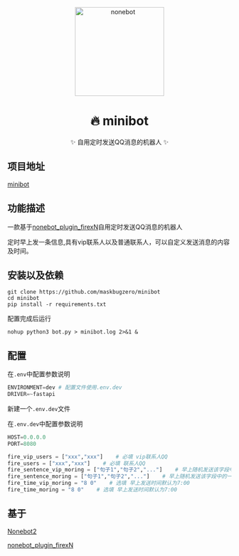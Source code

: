 <p align="center">
  <a href="https://v2.nonebot.dev/"><img src="https://v2.nonebot.dev/logo.png" width="200" height="200" alt="nonebot"></a>
</p>

<div align="center">
<h1 align="center">🔥 minibot</h1>

✨ 自用定时发送QQ消息的机器人 ✨

</div>

## 项目地址
[minibot](https://github.com/maskbugzero/minibot)

## 功能描述
一款基于[nonebot_plugin_firexN](https://github.com/GC-ZF/nonebot_plugin_firexN)自用定时发送QQ消息的机器人


定时早上发一条信息,具有vip联系人以及普通联系人，可以自定义发送消息的内容及时间。


## 安装以及依赖
```shell
git clone https://github.com/maskbugzero/minibot
cd minibot
pip install -r requirements.txt
```

配置完成后运行
```shell
nohup python3 bot.py > minibot.log 2>&1 &
```
## 配置

在`.env`中配置参数说明

```python
ENVIRONMENT=dev # 配置文件使用.env.dev
DRIVER=~fastapi        
```

新建一个`.env.dev`文件

在`.env.dev`中配置参数说明

```python
HOST=0.0.0.0
PORT=8080

fire_vip_users = ["xxx","xxx"]    # 必填 vip联系人QQ
fire_users = ["xxx","xxx"]    # 必填 联系人QQ
fire_sentence_vip_moring = ["句子1","句子2","..."]    # 早上随机发送该字段中的一句
fire_sentence_moring = ["句子1","句子2","..."]    # 早上随机发送该字段中的一句
fire_time_vip_moring = "8 0"    # 选填 早上发送时间默认为7:00            
fire_time_moring = "8 0"    # 选填 早上发送时间默认为7:00           
```


## 基于
[Nonebot2](https://github.com/nonebot/nonebot2)

[nonebot_plugin_firexN](https://github.com/GC-ZF/nonebot_plugin_firexN)